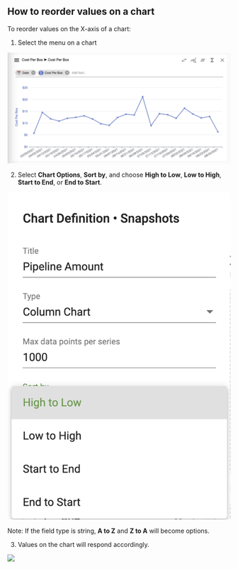 ## How to reorder values on a chart

To reorder values on the X-axis of a chart:

1.	Select the menu on a chart 

<img src="../assets/order.png"  style="width:600px" class="border"></img>

2.  Select **Chart Options**, **Sort by**, and choose **High to Low**, **Low to High**, **Start to End**, or **End to Start**.

<img src="../assets/order1.png"  style="width:600px" class="border"></img>

Note:  If the field type is string, **A to Z** and **Z to A** will become options.

3.  Values on the chart will respond accordingly.

<img src="../assets/order2.png"  style="width:600px" class="border"></img>
